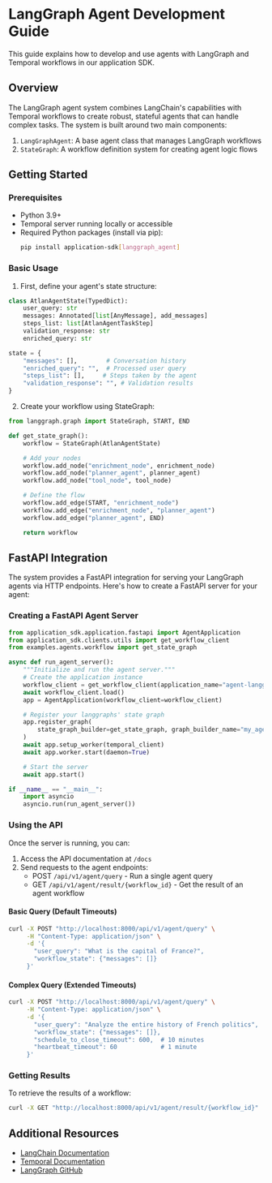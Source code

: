 # LangGraph Agent Development Guide

This guide explains how to develop and use agents with LangGraph and Temporal workflows in our application SDK.

## Overview

The LangGraph agent system combines LangChain's capabilities with Temporal workflows to create robust, stateful agents that can handle complex tasks. The system is built around two main components:

1. `LangGraphAgent`: A base agent class that manages LangGraph workflows
2. `StateGraph`: A workflow definition system for creating agent logic flows

## Getting Started

### Prerequisites

- Python 3.9+
- Temporal server running locally or accessible
- Required Python packages (install via pip):
  ```bash
  pip install application-sdk[langgraph_agent]
  ```

### Basic Usage

1. First, define your agent's state structure:

```python
class AtlanAgentState(TypedDict):
    user_query: str
    messages: Annotated[list[AnyMessage], add_messages]
    steps_list: list[AtlanAgentTaskStep]
    validation_response: str
    enriched_query: str

state = {
    "messages": [],        # Conversation history
    "enriched_query": "",  # Processed user query
    "steps_list": [],     # Steps taken by the agent
    "validation_response": "", # Validation results
}
```

2. Create your workflow using StateGraph:

```python
from langgraph.graph import StateGraph, START, END

def get_state_graph():
    workflow = StateGraph(AtlanAgentState)

    # Add your nodes
    workflow.add_node("enrichment_node", enrichment_node)
    workflow.add_node("planner_agent", planner_agent)
    workflow.add_node("tool_node", tool_node)

    # Define the flow
    workflow.add_edge(START, "enrichment_node")
    workflow.add_edge("enrichment_node", "planner_agent")
    workflow.add_edge("planner_agent", END)

    return workflow
```

## FastAPI Integration

The system provides a FastAPI integration for serving your LangGraph agents via HTTP endpoints. Here's how to create a FastAPI server for your agent:

### Creating a FastAPI Agent Server

```python
from application_sdk.application.fastapi import AgentApplication
from application_sdk.clients.utils import get_workflow_client
from examples.agents.workflow import get_state_graph

async def run_agent_server():
    """Initialize and run the agent server."""
    # Create the application instance
    workflow_client = get_workflow_client(application_name="agent-langgraph")
    await workflow_client.load()
    app = AgentApplication(workflow_client=workflow_client)

    # Register your langgraphs' state graph
    app.register_graph(
        state_graph_builder=get_state_graph, graph_builder_name="my_agent"
    )
    await app.setup_worker(temporal_client)
    await app.worker.start(daemon=True)

    # Start the server
    await app.start()

if __name__ == "__main__":
    import asyncio
    asyncio.run(run_agent_server())
```

### Using the API

Once the server is running, you can:

1. Access the API documentation at `/docs`
2. Send requests to the agent endpoints:
   - POST `/api/v1/agent/query` - Run a single agent query
   - GET `/api/v1/agent/result/{workflow_id}` - Get the result of an agent workflow

#### Basic Query (Default Timeouts)
```bash
curl -X POST "http://localhost:8000/api/v1/agent/query" \
     -H "Content-Type: application/json" \
     -d '{
       "user_query": "What is the capital of France?",
       "workflow_state": {"messages": []}
     }'
```

#### Complex Query (Extended Timeouts)
```bash
curl -X POST "http://localhost:8000/api/v1/agent/query" \
     -H "Content-Type: application/json" \
     -d '{
       "user_query": "Analyze the entire history of French politics",
       "workflow_state": {"messages": []},
       "schedule_to_close_timeout": 600,  # 10 minutes
       "heartbeat_timeout": 60            # 1 minute
     }'
```

### Getting Results

To retrieve the results of a workflow:

```bash
curl -X GET "http://localhost:8000/api/v1/agent/result/{workflow_id}"
```

## Additional Resources

- [LangChain Documentation](https://python.langchain.com/docs/get_started/introduction)
- [Temporal Documentation](https://docs.temporal.io/dev-guide/python)
- [LangGraph GitHub](https://github.com/langchain-ai/langgraph)
